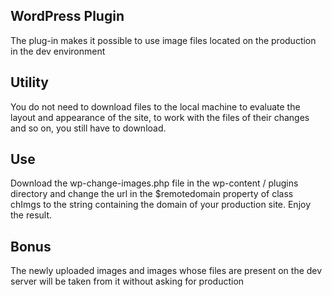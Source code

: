 ## WordPress Plugin
The plug-in makes it possible to use image files located on the production in the dev environment

## Utility
You do not need to download files to the local machine to evaluate the layout and appearance of the site, to work with the files of their changes and so on, you still have to download.

## Use
Download the wp-change-images.php file in the wp-content / plugins directory and change the url in the $remotedomain property of class chImgs to the string containing the domain of your production site.
Enjoy the result.

## Bonus
The newly uploaded images and images whose files are present on the dev server will be taken from it without asking for production
